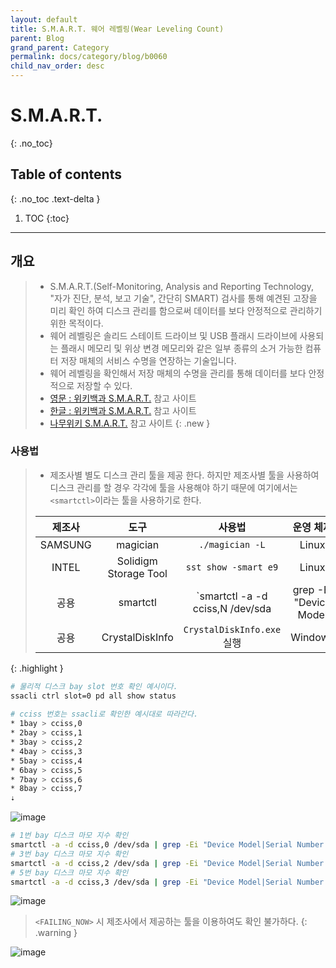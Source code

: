 ```yaml
---
layout: default
title: S.M.A.R.T. 웨어 레벨링(Wear Leveling Count)
parent: Blog
grand_parent: Category
permalink: docs/category/blog/b0060
child_nav_order: desc
---
```

# S.M.A.R.T.
{: .no_toc}

## Table of contents
{: .no_toc .text-delta }

1. TOC
{:toc}

---
## 개요

> - S.M.A.R.T.(Self-Monitoring, Analysis and Reporting Technology, "자가 진단, 분석, 보고 기술", 간단히 SMART) 검사를 통해 예견된 고장을 미리 확인 하여 디스크 관리를 함으로써 데이터를 보다 안정적으로 관리하기 위한 목적이다.
> - 웨어 레벨링은 솔리드 스테이트 드라이브 및 USB 플래시 드라이브에 사용되는 플래시 메모리 및 위상 변경 메모리와 같은 일부 종류의 소거 가능한 컴퓨터 저장 매체의 서비스 수명을 연장하는 기술입니다.
> - 웨어 레벨링을 확인해서 저장 매체의 수명을 관리를 통해 데이터를 보다 안정적으로 저장할 수 있다.
> - [영문 : 위키백과 S.M.A.R.T.](https://en.wikipedia.org/wiki/Wear_leveling) 참고 사이트
> - [한글 : 위키백과 S.M.A.R.T.](https://ko.wikipedia.org/wiki/S.M.A.R.T.) 참고 사이트
> - [나무위키 S.M.A.R.T.](https://namu.wiki/w/S.M.A.R.T.) 참고 사이트
{: .new }

### 사용법

> - 제조사별 별도 디스크 관리 툴을 제공 한다. 하지만 제조사별 툴을 사용하여 디스크 관리를 할 경우 각각에 툴을 사용해야 하기 때문에 여기에서는 `<smartctl>`이라는 툴을 사용하기로 한다.
>
> |제조사|도구|사용법|운영 체제|
> |:---:|:---:|:---:|:---:|
> | SAMSUNG | magician | `./magician -L` | Linux |
> | INTEL | Solidigm Storage Tool | `sst show -smart e9` | Linux |
> | 공용 | smartctl | `smartctl -a -d cciss,N /dev/sda | grep -Ei "Device Model|Serial Number|ID#|Wearout|Leveling|FAILING_NOW"` | Linux |
> | 공용 | CrystalDiskInfo | `CrystalDiskInfo.exe` 실행 | Windows |
{: .highlight }


```bash
# 물리적 디스크 bay slot 번호 확인 예시이다.
ssacli ctrl slot=0 pd all show status
 
# cciss 번호는 ssacli로 확인한 예시대로 따라간다.
* 1bay > cciss,0
* 2bay > cciss,1
* 3bay > cciss,2
* 4bay > cciss,3
* 5bay > cciss,4
* 6bay > cciss,5
* 7bay > cciss,6
* 8bay > cciss,7
⇣
```

![image](https://user-images.githubusercontent.com/36792594/216866271-6079cc20-05fa-4ba1-9188-c1fbc1f7e1b7.png)

```bash
# 1번 bay 디스크 마모 지수 확인
smartctl -a -d cciss,0 /dev/sda | grep -Ei "Device Model|Serial Number|ID#|Wearout|Leveling|FAILING_NOW"
# 3번 bay 디스크 마모 지수 확인
smartctl -a -d cciss,2 /dev/sda | grep -Ei "Device Model|Serial Number|ID#|Wearout|Leveling|FAILING_NOW"
# 5번 bay 디스크 마모 지수 확인
smartctl -a -d cciss,3 /dev/sda | grep -Ei "Device Model|Serial Number|ID#|Wearout|Leveling|FAILING_NOW"
```

![image](https://user-images.githubusercontent.com/36792594/216866399-23a80eaf-5d91-4096-9542-bc9e06f3b1be.png)


> `<FAILING_NOW>` 시 제조사에서 제공하는 툴을 이용하여도 확인 불가하다.
{: .warning }

![image](https://user-images.githubusercontent.com/36792594/216866561-9ca9dc56-6feb-4a54-aa0a-7a3575d2b4e7.png)
